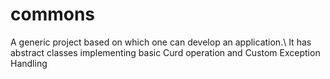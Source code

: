 # commons
A generic project based on which one can develop an application.\ It has abstract classes implementing basic Curd operation and Custom Exception Handling
